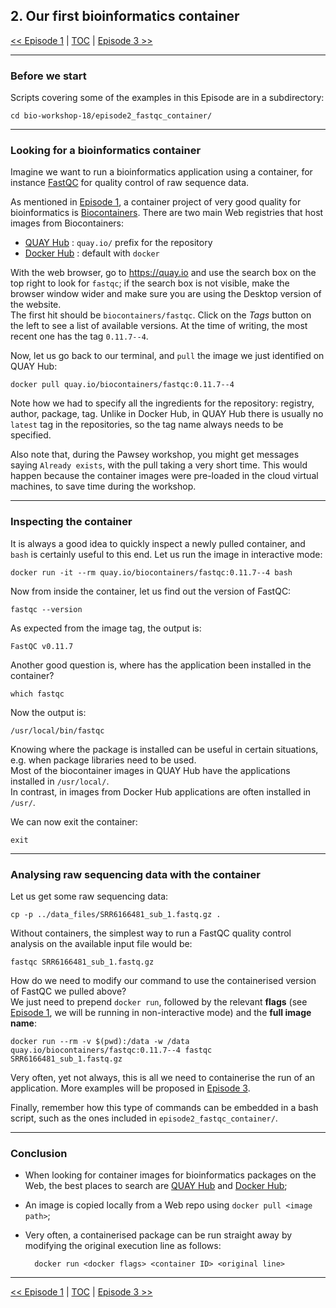 ## 2. Our first bioinformatics container

 [\<\< Episode 1](https://github.com/PawseySC/bio-workshop-18/blob/master/1.containers.md)
 | [TOC](https://github.com/PawseySC/bio-workshop-18/blob/master/TableOfContents.md) |
 [Episode 3 \>\>](https://github.com/PawseySC/bio-workshop-18/blob/master/3.wgs_workflow.md)
______


### Before we start
Scripts covering some of the examples in this Episode are in a subdirectory:

    cd bio-workshop-18/episode2_fastqc_container/


---
### Looking for a bioinformatics container
Imagine we want to run a bioinformatics application using a container, 
for instance [FastQC](http://www.bioinformatics.babraham.ac.uk/projects/fastqc/) for quality control of raw sequence data. 

As mentioned in [Episode 1](https://github.com/PawseySC/bio-workshop-18/blob/master/1.containers.md), 
a container project of very good quality for bioinformatics is [Biocontainers](https://github.com/BioContainers/containers). 
There are two main Web registries that host images from Biocontainers:
- [QUAY Hub](https://quay.io) : `quay.io/` prefix for the repository
- [Docker Hub](https://hub.docker.com) : default with `docker`

With the web browser, go to https://quay.io and use the search box on the top right to look for `fastqc`; 
if the search box is not visible, make the browser window wider and make sure you are using the Desktop version of the website.  
The first hit should be `biocontainers/fastqc`. Click on the *Tags* button on the left to see a list of available versions. 
At the time of writing, the most recent one has the tag `0.11.7--4`.

Now, let us go back to our terminal, and `pull` the image we just identified on QUAY Hub:

    docker pull quay.io/biocontainers/fastqc:0.11.7--4

Note how we had to specify all the ingredients for the repository: registry, author, package, tag. 
Unlike in Docker Hub, in QUAY Hub there is usually no `latest` tag in the repositories, so the tag name always needs 
to be specified.

Also note that, during the Pawsey workshop, you might get messages saying `Already exists`, with the pull taking a very short time. 
This would happen because the container images were pre-loaded in the cloud virtual machines, to save time during the workshop.


---
### Inspecting the container
It is always a good idea to quickly inspect a newly pulled container, and `bash` is certainly useful to this end.
Let us run the image in interactive mode:

    docker run -it --rm quay.io/biocontainers/fastqc:0.11.7--4 bash

Now from inside the container, let us find out the version of FastQC:

    fastqc --version

As expected from the image tag, the output is:

    FastQC v0.11.7

Another good question is, where has the application been installed in the container?

    which fastqc

Now the output is:

    /usr/local/bin/fastqc

Knowing where the package is installed can be useful in certain situations, e.g. when package libraries need to be used.  
Most of the biocontainer images in QUAY Hub have the applications installed in `/usr/local/`.  
In contrast, in images from Docker Hub applications are often installed in `/usr/`.

We can now exit the container:

    exit


---
### Analysing raw sequencing data with the container
Let us get some raw sequencing data:

    cp -p ../data_files/SRR6166481_sub_1.fastq.gz .

Without containers, the simplest way to run a FastQC quality control analysis on the available input file would be:

    fastqc SRR6166481_sub_1.fastq.gz

How do we need to modify our command to use the containerised version of FastQC we pulled above?  
We just need to prepend `docker run`, followed by the relevant **flags** (see [Episode 1](https://github.com/PawseySC/bio-workshop-18/blob/master/1.containers.md), we will be running in non-interactive mode) and the **full image name**:

    docker run --rm -v $(pwd):/data -w /data quay.io/biocontainers/fastqc:0.11.7--4 fastqc SRR6166481_sub_1.fastq.gz

Very often, yet not always, this is all we need to containerise the run of an application. 
More examples will be proposed in [Episode 3](https://github.com/PawseySC/bio-workshop-18/blob/master/3.wgs_workflow.md).

Finally, remember how this type of commands can be embedded in a bash script, 
such as the ones included in `episode2_fastqc_container/`.


---
### Conclusion
- When looking for container images for bioinformatics packages on the Web, the best places to search are [QUAY Hub](https://quay.io) and [Docker Hub](https://hub.docker.com);
- An image is copied locally from a Web repo using `docker pull <image path>`;
- Very often, a containerised package can be run straight away by modifying the original execution line as follows:  

        docker run <docker flags> <container ID> <original line>


______
 [\<\< Episode 1](https://github.com/PawseySC/bio-workshop-18/blob/master/1.containers.md)
 | [TOC](https://github.com/PawseySC/bio-workshop-18/blob/master/TableOfContents.md) |
 [Episode 3 \>\>](https://github.com/PawseySC/bio-workshop-18/blob/master/3.wgs_workflow.md)
